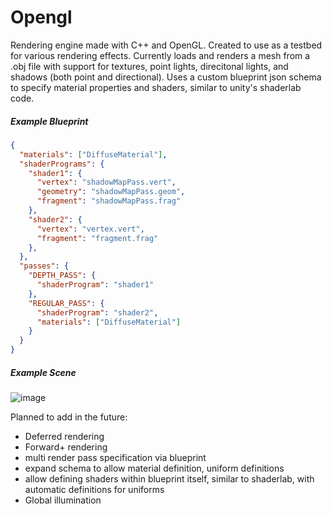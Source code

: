 # Opengl
Rendering engine made with C++ and OpenGL. Created to use as a testbed for various rendering effects.
Currently loads and renders a mesh from a .obj file with support for textures, point lights, direcitonal lights, and shadows (both point and directional).
Uses a custom blueprint json schema to specify material properties and shaders, similar to unity's shaderlab code.

##### Example Blueprint
``` JSON
{
  "materials": ["DiffuseMaterial"],
  "shaderPrograms": {
    "shader1": {
      "vertex": "shadowMapPass.vert",
      "geometry": "shadowMapPass.geom",
      "fragment": "shadowMapPass.frag"
    },
    "shader2": {
      "vertex": "vertex.vert",
      "fragment": "fragment.frag"
    },
  },
  "passes": {
    "DEPTH_PASS": {
      "shaderProgram": "shader1"
    },
    "REGULAR_PASS": {
      "shaderProgram": "shader2",
      "materials": ["DiffuseMaterial"]
    }
  }
}

```

##### Example Scene
![image](https://user-images.githubusercontent.com/8029975/132937382-2da301a8-16e4-462a-a8e1-bfb2e6d58cf6.png)


Planned to add in the future:

- Deferred rendering
- Forward+ rendering
- multi render pass specification via blueprint
- expand schema to allow material definition, uniform definitions
- allow defining shaders within blueprint itself, similar to shaderlab, with automatic definitions for uniforms
- Global illumination
